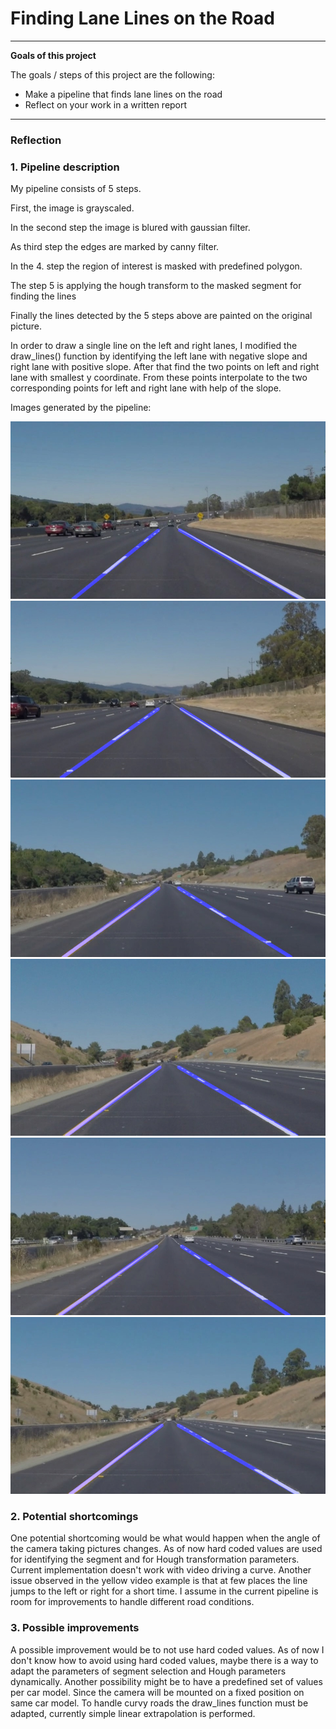 # **Finding Lane Lines on the Road**

---

**Goals of this project**

The goals / steps of this project are the following:
* Make a pipeline that finds lane lines on the road
* Reflect on your work in a written report


[//]: # (Image References)

[image1]: ./output_images/out_solidWhiteCurve.jpg "Solid white curve"
[image2]: ./output_images/out_solidWhiteRight.jpg "Solid white right"
[image3]: ./output_images/out_solidYellowCurve.jpg "Solid yellow curve"
[image4]: ./output_images/out_solidYellowCurve2.jpg "Solid yellow curve 2"
[image5]: ./output_images/out_solidYellowLeft.jpg "Solid yellow left"
[image6]: ./output_images/out_whiteCarLaneSwitch.jpg "White car lane switch"

---

### Reflection

### 1. Pipeline description

My pipeline consists of 5 steps.

First, the image is grayscaled.

In the second step the image is blured with gaussian filter.

As third step the edges are marked by canny filter.

In the 4. step the region of interest is masked with predefined polygon.

The step 5 is applying the hough transform to the masked segment for finding the lines

Finally the lines detected by the 5 steps above are painted on the original picture.

In order to draw a single line on the left and right lanes, I modified the draw_lines()
function by identifying the left lane with negative slope and right lane with
positive slope. After that find the two points on left and right lane with smallest y coordinate.
From these points interpolate to the two corresponding points for left and right lane with help of the slope.

Images generated by the pipeline:

![alt text][image1]
![alt text][image2]
![alt text][image3]
![alt text][image4]
![alt text][image5]
![alt text][image6]


### 2. Potential shortcomings

One potential shortcoming would be what would happen when the angle of the camera taking pictures changes.
As of now hard coded values are used for identifying the segment and for Hough transformation parameters.
Current implementation doesn't work with video driving a curve.
Another issue observed in the yellow video example is that at few places the
line jumps to the left or right for a short time.
I assume in the current pipeline is room for improvements to handle different road conditions.


### 3. Possible improvements

A possible improvement would be to not use hard coded values.
As of now I don't know how to avoid using hard coded values,
maybe there is a way to adapt the parameters of segment selection
and Hough parameters dynamically.
Another possibility might be to have a predefined set of values per car model.
Since the camera will be mounted on a fixed position on same car model.
To handle curvy roads the draw_lines function must be adapted, currently simple linear
extrapolation is performed.
